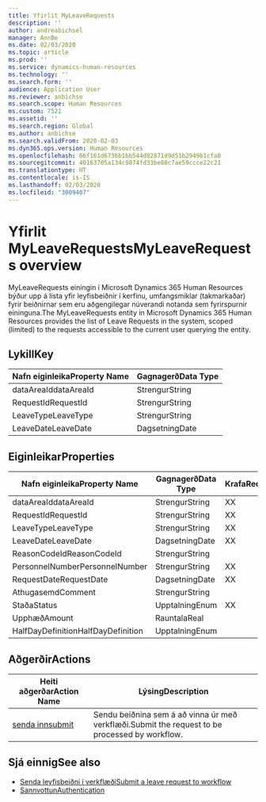 ```yaml
---
title: Yfirlit MyLeaveRequests
description: ''
author: andreabichsel
manager: AnnBe
ms.date: 02/03/2020
ms.topic: article
ms.prod: ''
ms.service: dynamics-human-resources
ms.technology: ''
ms.search.form: ''
audience: Application User
ms.reviewer: anbichse
ms.search.scope: Human Resources
ms.custom: 7521
ms.assetid: ''
ms.search.region: Global
ms.author: anbichse
ms.search.validFrom: 2020-02-03
ms.dyn365.ops.version: Human Resources
ms.openlocfilehash: 66f161d6736b1bb544d02871d9d51b2949b1cfa0
ms.sourcegitcommit: 40163705a134c9874fd33be80c7ae59ccce22c21
ms.translationtype: HT
ms.contentlocale: is-IS
ms.lasthandoff: 02/03/2020
ms.locfileid: "3009407"
---
```

# <a name="myleaverequests-overview"></a><span data-ttu-id="7c030-102">Yfirlit MyLeaveRequests</span><span class="sxs-lookup"><span data-stu-id="7c030-102">MyLeaveRequests overview</span></span>

<span data-ttu-id="7c030-103">MyLeaveRequests einingin í Microsoft Dynamics 365 Human Resources býður upp á lista yfir leyfisbeiðnir í kerfinu, umfangsmiklar (takmarkaðar) fyrir beiðnirnar sem eru aðgengilegar núverandi notanda sem fyrirspurnir eininguna.</span><span class="sxs-lookup"><span data-stu-id="7c030-103">The MyLeaveRequests entity in Microsoft Dynamics 365 Human Resources provides the list of Leave Requests in the system, scoped (limited) to the requests accessible to the current user querying the entity.</span></span>

## <a name="key"></a><span data-ttu-id="7c030-104">Lykill</span><span class="sxs-lookup"><span data-stu-id="7c030-104">Key</span></span>

  | <span data-ttu-id="7c030-105">Nafn eiginleika</span><span class="sxs-lookup"><span data-stu-id="7c030-105">Property Name</span></span> | <span data-ttu-id="7c030-106">Gagnagerð</span><span class="sxs-lookup"><span data-stu-id="7c030-106">Data Type</span></span> |
  |---------------|-----------|
  | <span data-ttu-id="7c030-107">dataAreaId</span><span class="sxs-lookup"><span data-stu-id="7c030-107">dataAreaId</span></span>    | <span data-ttu-id="7c030-108">Strengur</span><span class="sxs-lookup"><span data-stu-id="7c030-108">String</span></span>    |
  | <span data-ttu-id="7c030-109">RequestId</span><span class="sxs-lookup"><span data-stu-id="7c030-109">RequestId</span></span>     | <span data-ttu-id="7c030-110">Strengur</span><span class="sxs-lookup"><span data-stu-id="7c030-110">String</span></span>    |
  | <span data-ttu-id="7c030-111">LeaveType</span><span class="sxs-lookup"><span data-stu-id="7c030-111">LeaveType</span></span>     | <span data-ttu-id="7c030-112">Strengur</span><span class="sxs-lookup"><span data-stu-id="7c030-112">String</span></span>    |
  | <span data-ttu-id="7c030-113">LeaveDate</span><span class="sxs-lookup"><span data-stu-id="7c030-113">LeaveDate</span></span>     | <span data-ttu-id="7c030-114">Dagsetning</span><span class="sxs-lookup"><span data-stu-id="7c030-114">Date</span></span>      |
  
## <a name="properties"></a><span data-ttu-id="7c030-115">Eiginleikar</span><span class="sxs-lookup"><span data-stu-id="7c030-115">Properties</span></span>

  | <span data-ttu-id="7c030-116">Nafn eiginleika</span><span class="sxs-lookup"><span data-stu-id="7c030-116">Property Name</span></span>     | <span data-ttu-id="7c030-117">Gagnagerð</span><span class="sxs-lookup"><span data-stu-id="7c030-117">Data Type</span></span> | <span data-ttu-id="7c030-118">Krafa</span><span class="sxs-lookup"><span data-stu-id="7c030-118">Required</span></span> |
  |-------------------|-----------|----------|
  | <span data-ttu-id="7c030-119">dataAreaId</span><span class="sxs-lookup"><span data-stu-id="7c030-119">dataAreaId</span></span>        | <span data-ttu-id="7c030-120">Strengur</span><span class="sxs-lookup"><span data-stu-id="7c030-120">String</span></span>    | <span data-ttu-id="7c030-121">X</span><span class="sxs-lookup"><span data-stu-id="7c030-121">X</span></span>        |
  | <span data-ttu-id="7c030-122">RequestId</span><span class="sxs-lookup"><span data-stu-id="7c030-122">RequestId</span></span>         | <span data-ttu-id="7c030-123">Strengur</span><span class="sxs-lookup"><span data-stu-id="7c030-123">String</span></span>    | <span data-ttu-id="7c030-124">X</span><span class="sxs-lookup"><span data-stu-id="7c030-124">X</span></span>        |
  | <span data-ttu-id="7c030-125">LeaveType</span><span class="sxs-lookup"><span data-stu-id="7c030-125">LeaveType</span></span>         | <span data-ttu-id="7c030-126">Strengur</span><span class="sxs-lookup"><span data-stu-id="7c030-126">String</span></span>    | <span data-ttu-id="7c030-127">X</span><span class="sxs-lookup"><span data-stu-id="7c030-127">X</span></span>        |
  | <span data-ttu-id="7c030-128">LeaveDate</span><span class="sxs-lookup"><span data-stu-id="7c030-128">LeaveDate</span></span>         | <span data-ttu-id="7c030-129">Dagsetning</span><span class="sxs-lookup"><span data-stu-id="7c030-129">Date</span></span>      | <span data-ttu-id="7c030-130">X</span><span class="sxs-lookup"><span data-stu-id="7c030-130">X</span></span>        |
  | <span data-ttu-id="7c030-131">ReasonCodeId</span><span class="sxs-lookup"><span data-stu-id="7c030-131">ReasonCodeId</span></span>      | <span data-ttu-id="7c030-132">Strengur</span><span class="sxs-lookup"><span data-stu-id="7c030-132">String</span></span>    |          |
  | <span data-ttu-id="7c030-133">PersonnelNumber</span><span class="sxs-lookup"><span data-stu-id="7c030-133">PersonnelNumber</span></span>   | <span data-ttu-id="7c030-134">Strengur</span><span class="sxs-lookup"><span data-stu-id="7c030-134">String</span></span>    | <span data-ttu-id="7c030-135">X</span><span class="sxs-lookup"><span data-stu-id="7c030-135">X</span></span>        |
  | <span data-ttu-id="7c030-136">RequestDate</span><span class="sxs-lookup"><span data-stu-id="7c030-136">RequestDate</span></span>       | <span data-ttu-id="7c030-137">Dagsetning</span><span class="sxs-lookup"><span data-stu-id="7c030-137">Date</span></span>      | <span data-ttu-id="7c030-138">X</span><span class="sxs-lookup"><span data-stu-id="7c030-138">X</span></span>        |
  | <span data-ttu-id="7c030-139">Athugasemd</span><span class="sxs-lookup"><span data-stu-id="7c030-139">Comment</span></span>           | <span data-ttu-id="7c030-140">Strengur</span><span class="sxs-lookup"><span data-stu-id="7c030-140">String</span></span>    |          |
  | <span data-ttu-id="7c030-141">Staða</span><span class="sxs-lookup"><span data-stu-id="7c030-141">Status</span></span>            | <span data-ttu-id="7c030-142">Upptalning</span><span class="sxs-lookup"><span data-stu-id="7c030-142">Enum</span></span>      | <span data-ttu-id="7c030-143">X</span><span class="sxs-lookup"><span data-stu-id="7c030-143">X</span></span>        |
  | <span data-ttu-id="7c030-144">Upphæð</span><span class="sxs-lookup"><span data-stu-id="7c030-144">Amount</span></span>            | <span data-ttu-id="7c030-145">Rauntala</span><span class="sxs-lookup"><span data-stu-id="7c030-145">Real</span></span>      |          |
  | <span data-ttu-id="7c030-146">HalfDayDefinition</span><span class="sxs-lookup"><span data-stu-id="7c030-146">HalfDayDefinition</span></span> | <span data-ttu-id="7c030-147">Upptalning</span><span class="sxs-lookup"><span data-stu-id="7c030-147">Enum</span></span>      |          |

## <a name="actions"></a><span data-ttu-id="7c030-148">Aðgerðir</span><span class="sxs-lookup"><span data-stu-id="7c030-148">Actions</span></span>

 | <span data-ttu-id="7c030-149">Heiti aðgerðar</span><span class="sxs-lookup"><span data-stu-id="7c030-149">Action Name</span></span>                               | <span data-ttu-id="7c030-150">Lýsing</span><span class="sxs-lookup"><span data-stu-id="7c030-150">Description</span></span>                                     |
 |-------------------------------------------|-------------------------------------------------|
 | [<span data-ttu-id="7c030-151">senda inn</span><span class="sxs-lookup"><span data-stu-id="7c030-151">submit</span></span>](hr-developer-api-myleaverequests-submit.md)   | <span data-ttu-id="7c030-152">Sendu beiðnina sem á að vinna úr með verkflæði.</span><span class="sxs-lookup"><span data-stu-id="7c030-152">Submit the request to be processed by workflow.</span></span> |

## <a name="see-also"></a><span data-ttu-id="7c030-153">Sjá einnig</span><span class="sxs-lookup"><span data-stu-id="7c030-153">See also</span></span>

- [<span data-ttu-id="7c030-154">Senda leyfisbeiðni í verkflæði</span><span class="sxs-lookup"><span data-stu-id="7c030-154">Submit a leave request to workflow</span></span>](hr-developer-api-myleaverequests-submit.md)
- [<span data-ttu-id="7c030-155">Sannvottun</span><span class="sxs-lookup"><span data-stu-id="7c030-155">Authentication</span></span>](hr-developer-api-authentication.md)